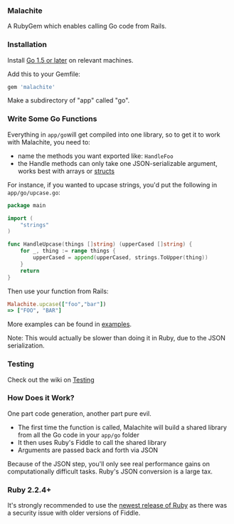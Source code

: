 ### Malachite

A RubyGem which enables calling Go code from Rails.

### Installation

Install [Go 1.5 or later](https://golang.org/doc/install) on relevant machines.

Add this to your Gemfile:

```ruby
gem 'malachite'
```

Make a subdirectory of "app" called "go".

### Write Some Go Functions

Everything in ```app/go```will get compiled into one library, so to get it to work with
Malachite, you need to:

* name the methods you want exported like: ```HandleFoo```
* the Handle methods can only take one JSON-serializable argument, works best with arrays or [structs](https://github.com/zhubert/malachite/wiki/Structs)

For instance, if you wanted to upcase strings, you'd put the following in ```app/go/upcase.go```:

```go
package main

import (
	"strings"
)

func HandleUpcase(things []string) (upperCased []string) {
	for _, thing := range things {
		upperCased = append(upperCased, strings.ToUpper(thing))
	}
	return
}
```

Then use your function from Rails:

```ruby
Malachite.upcase(["foo","bar"])
=> ["FOO", "BAR"]
```

More examples can be found in [examples](https://github.com/zhubert/malachite/wiki/Examples).

Note: This would actually be slower than doing it in Ruby, due to the JSON serialization.

### Testing

Check out the wiki on [Testing](https://github.com/zhubert/malachite/wiki/Testing)

### How Does it Work?

One part code generation, another part pure evil.

* The first time the function is called, Malachite will build a shared library from all the Go code in your ```app/go``` folder
* It then uses Ruby's Fiddle to call the shared library
* Arguments are passed back and forth via JSON

Because of the JSON step, you'll only see real performance gains on computationally difficult tasks. Ruby's JSON conversion is a large tax.

### Ruby 2.2.4+

It's strongly recommended to use the [newest release of Ruby](https://www.ruby-lang.org/en/news/2015/12/16/unsafe-tainted-string-usage-in-fiddle-and-dl-cve-2015-7551/) as there was a security issue with older versions of Fiddle.
